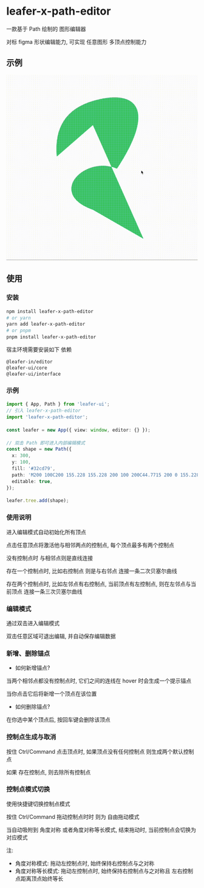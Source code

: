 # leafer-x-path-editor

一款基于 Path 绘制的 图形编辑器

对标 figma 形状编辑能力, 可实现 任意图形 多顶点控制能力

## 示例

<img src='./example.gif'/>

## 使用

### 安装

```sh
npm install leafer-x-path-editor
# or yarn
yarn add leafer-x-path-editor
# or pnpm
pnpm install leafer-x-path-editor
```

宿主环境需要安装如下 依赖

```
@leafer-in/editor
@leafer-ui/core
@leafer-ui/interface
```

### 示例

```ts
import { App, Path } from 'leafer-ui';
// 引入 leafer-x-path-editor
import 'leafer-x-path-editor';

const leafer = new App({ view: window, editor: {} });

// 双击 Path 即可进入内部编辑模式
const shape = new Path({
  x: 300,
  y: 100,
  fill: '#32cd79',
  path: 'M200 100C200 155.228 155.228 200 100 200C44.7715 200 0 155.228 0 100C0 44.7715 44.7715 0 100 0C155.228 0 200 44.7715 200 100Z',
  editable: true,
});

leafer.tree.add(shape);
```

### 使用说明

进入编辑模式自动初始化所有顶点

点击任意顶点将激活他与相邻两点的控制点, 每个顶点最多有两个控制点

没有控制点时 与相邻点则是直线连接

存在一个控制点时, 比如右控制点 则是与右邻点 连接一条二次贝塞尔曲线

存在两个控制点时, 比如左邻点有右控制点, 当前顶点有左控制点, 则在左邻点与当前顶点 连接一条三次贝塞尔曲线

### 编辑模式

通过双击进入编辑模式

双击任意区域可退出编辑, 并自动保存编辑数据

### 新增、删除锚点

- 如何新增锚点?

当两个相邻点都没有控制点时, 它们之间的连线在 hover 时会生成一个提示锚点

当你点击它后将新增一个顶点在该位置

- 如何删除锚点?

在你选中某个顶点后, 按回车键会删除该顶点

### 控制点生成与取消

按住 Ctrl/Command 点击顶点时, 如果顶点没有任何控制点 则生成两个默认控制点

如果 存在控制点, 则去除所有控制点

### 控制点模式切换

使用快捷键切换控制点模式

按住 Ctrl/Command 拖动控制点时时 则为 自由拖动模式

当自动吸附到 角度对称 或者角度对称等长模式, 结束拖动时, 当前控制点会切换为对应模式

注:

- 角度对称模式: 拖动左控制点时, 始终保持右控制点与之对称
- 角度对称等长模式: 拖动左控制点时, 始终保持右控制点与之对称且 左右控制点距离顶点始终等长
